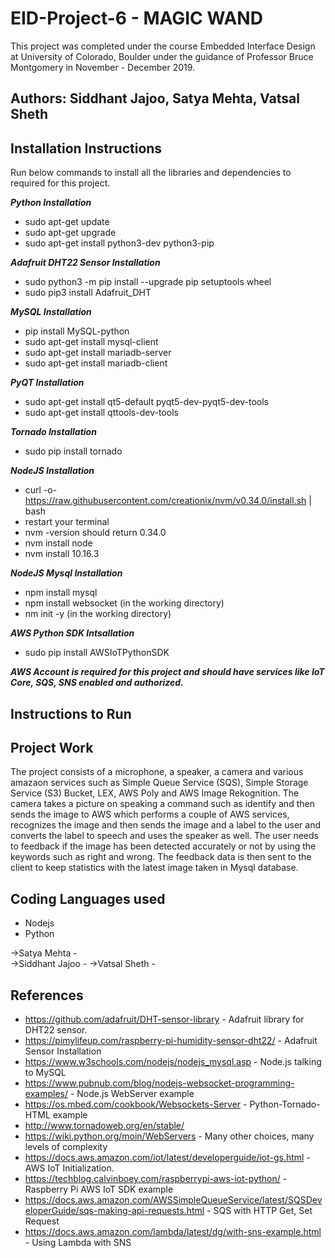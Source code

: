 # EID-Project-6 - MAGIC WAND
  
This project was completed under the course Embedded Interface Design at University of Colorado, Boulder under the guidance of Professor Bruce Montgomery in November - December 2019.
  
## Authors: Siddhant Jajoo, Satya Mehta, Vatsal Sheth  

## Installation Instructions 
 Run below commands to install all the libraries and dependencies to required for this project. 
    
***Python Installation***
- sudo apt-get update
- sudo apt-get upgrade
- sudo apt-get install python3-dev python3-pip
  
***Adafruit DHT22 Sensor Installation***
- sudo python3 -m pip install --upgrade pip setuptools wheel
- sudo pip3 install Adafruit_DHT
  
***MySQL Installation***
- pip install MySQL-python
- sudo apt-get install mysql-client
- sudo apt-get install mariadb-server
- sudo apt-get install mariadb-client

***PyQT Installation***
- sudo apt-get install qt5-default pyqt5-dev-pyqt5-dev-tools
- sudo apt-get install qttools-dev-tools

***Tornado Installation***
- sudo pip install tornado

***NodeJS Installation***
- curl -o- https://raw.githubusercontent.com/creationix/nvm/v0.34.0/install.sh | bash
- restart your terminal
- nvm -version should return 0.34.0
- nvm install node
- nvm install 10.16.3

***NodeJS Mysql Installation***
- npm install mysql
- npm install websocket (in the working directory)
- nm init -y (in the working directory)  

***AWS Python SDK Intsallation***
- sudo pip install AWSIoTPythonSDK


***AWS Account is required for this project and should have services like IoT Core, SQS, SNS enabled and authorized.***

## Instructions to Run


## Project Work
The project consists of a microphone, a speaker, a camera and various amazaon services such as Simple Queue Service (SQS), Simple Storage Service (S3) Bucket, LEX, AWS Poly and AWS Image Rekognition. The camera takes a picture on speaking a command such as identify and then sends the image to AWS which performs a couple of AWS services, recognizes the image and then sends the image and a label to the user and converts the label to speech and uses the speaker as well. The user needs to feedback if the image has been detected accurately or not by using the keywords such as right and wrong.
The feedback data is then sent to the client to keep statistics with the latest image taken in Mysql database.


## Coding Languages used
- Nodejs
- Python

  
->Satya Mehta -   
->Siddhant Jajoo - 
->Vatsal Sheth - 



## References
- https://github.com/adafruit/DHT-sensor-library - Adafruit library for DHT22 sensor.
- https://pimylifeup.com/raspberry-pi-humidity-sensor-dht22/ - Adafruit Sensor Installation
- https://www.w3schools.com/nodejs/nodejs_mysql.asp - Node.js talking to MySQL
- https://www.pubnub.com/blog/nodejs-websocket-programming-examples/ - Node.js WebServer example
- https://os.mbed.com/cookbook/Websockets-Server - Python-Tornado-HTML example
- http://www.tornadoweb.org/en/stable/
- https://wiki.python.org/moin/WebServers - Many other choices, many levels of complexity
- https://docs.aws.amazon.com/iot/latest/developerguide/iot-gs.html - AWS IoT Initialization.
- https://techblog.calvinboey.com/raspberrypi-aws-iot-python/ - Raspberry Pi AWS IoT SDK example
- https://docs.aws.amazon.com/AWSSimpleQueueService/latest/SQSDeveloperGuide/sqs-making-api-requests.html - SQS with HTTP Get, Set Request
- https://docs.aws.amazon.com/lambda/latest/dg/with-sns-example.html - Using Lambda with SNS
